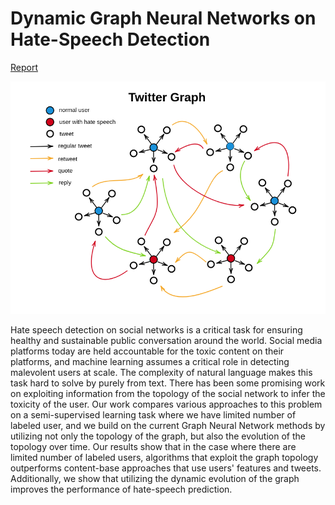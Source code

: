 # Dynamic Graph Neural Networks on Hate-Speech Detection

[Report](Report_DGNN_on_Hate_Speech_Detection.pdf)

![twitter graph](imgs/twitter_graph.png)

Hate speech detection on social networks is a critical task for ensuring healthy and sustainable public conversation around the world. Social media platforms today are held accountable for the toxic content on their platforms, and machine learning assumes a critical role in detecting malevolent users at scale. The complexity of natural language makes this task hard to solve by purely from text. There has been some promising work on exploiting information from the topology of the social network to infer the toxicity of the user. Our work compares various approaches to this problem on a semi-supervised learning task where we have limited number of labeled user, and we build on the current Graph Neural Network methods by utilizing not only the topology of the graph, but also the evolution of the topology over time. Our results show that in the case where there are limited number of labeled users, algorithms that exploit the graph topology outperforms content-base approaches that use users' features and tweets. Additionally, we show that utilizing the dynamic evolution of the graph improves the performance of hate-speech prediction.